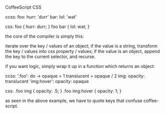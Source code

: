 CoffeeScript CSS

ccss:
    foo:
      hurr: 'durr'
      bar:
        lol: 'wat'

css:
    foo {
      hurr: durr;
    }
    foo bar {
      lol: wat;
    }

the core of the compiler is simply this:

iterate over the key / values of an object; if the value is a string,
transform the key / values into css property / values;
if the value is an object, append the key to the current selector, and recurse.


if you want logic, simply wrap it up in a function which returns an object:

ccss:
    '.foo': do ->
      opaque = 1
      translucent = opaque / 2
      img:
        opacity: translucent
      'img:hover':
        opacity: opaque

css:
    .foo img {
      opacity: .5;
    }
    .foo img:hover {
      opacity: 1;
    }

as seen in the above example, we have to quote keys that confuse coffee-script.
